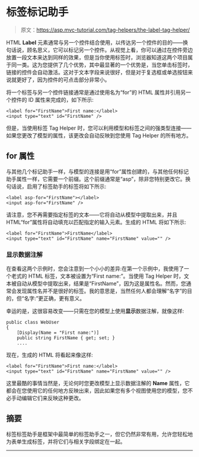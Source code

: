 # 标签标记助手

> 原文：<https://asp.mvc-tutorial.com/tag-helpers/the-label-tag-helper/>

HTML **Label** 元素通常与另一个控件结合使用，以传达另一个控件的目的——换句话说，顾名思义，它可以标记另一个控件。从视觉上看，你可以通过在控件旁边放置一段文本来达到同样的效果，但是当你使用标签时，浏览器知道这两个项目属于同一类。这为您提供了几个优势，其中最显著的一个优势是，当您单击标签时，链接的控件会自动激活。这对于文本字段来说很好，但是对于复选框或单选按钮来说就更好了，因为控件的可点击部分非常小。

将一个标签与另一个控件链接通常是通过使用名为“for”的 HTML 属性并引用另一个控件的 ID 属性来完成的，如下所示:

```
<label for="FirstName">First name:</label>
<input type="text" id="FirstName" />
```

但是，当使用标签 Tag Helper 时，您可以利用模型和标签之间的强类型连接——如果您更改了模型的属性，该更改会自动反映到您使用 Tag Helper 的所有地方。

## for 属性

与其他几个标记助手一样，与模型的连接是用“for”属性创建的，与其他任何标记助手属性一样，它需要一个前缀。这个前缀通常是“asp”，除非您特别更改它。换句话说，启用了标签助手的标签将如下所示:

<input type="hidden" name="IL_IN_ARTICLE">

```
<label asp-for="FirstName"></label>
<input asp-for="FirstName" />
```

请注意，您不再需要指定标签的文本——它将自动从模型中提取出来，并且 HTML“for”属性将自动填充以匹配指定的输入元素。生成的 HTML 将如下所示:

```
<label for="FirstName">FirstName</label>
<input type="text" id="FirstName" name="FirstName" value="" />
```

### 显示数据注解

在查看这两个示例时，您会注意到一个小小的差异:在第一个示例中，我使用了一个老式的 HTML 标签，文本被设置为“First name:”。当使用 Tag Helper 时，文本被自动从模型中提取出来，结果是“FirstName”，因为这是属性名。然而，您通常会发现属性名并不是很好的标签。我的意思是，当然任何人都会理解“名字”的目的，但“名字:”更正确，更有意义。

幸运的是，这很容易改变——只需在您的模型上使用**显示**数据注解，就像这样:

```
public class WebUser
{
    [Display(Name = "First name:")]
    public string FirstName { get; set; }
    ....
```

现在，生成的 HTML 将看起来像这样:

```
<label for="FirstName">First name:</label>
<input type="text" id="FirstName" name="FirstName" value="" />
```

这里最酷的事情当然是，无论何时您更改模型上显示数据注解的 **Name** 属性，它都会在您使用它的任何地方反映出来，因此如果您有多个视图使用您的模型，您不必手动编辑它们来反映这种更改。

## 摘要

标签标签助手是框架中最简单的标签助手之一，但它仍然非常有用，允许您轻松地为表单生成标签，并将它们与相关字段绑定在一起。

* * *